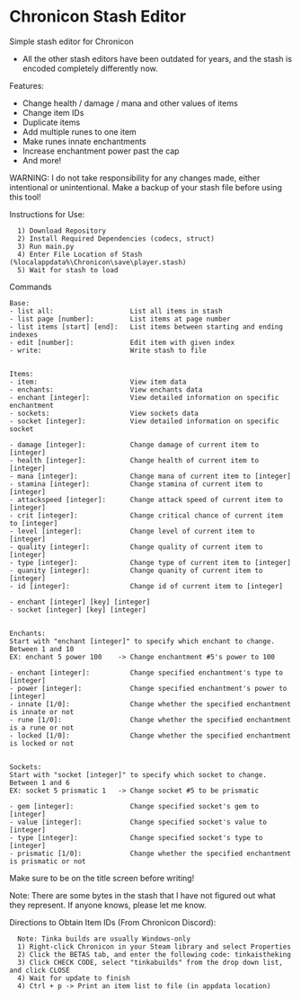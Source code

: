 # Chronicon Stash Editor

Simple stash editor for Chronicon 

- All the other stash editors have been outdated for years, and the stash is encoded completely differently now.

Features:
- Change health / damage / mana and other values of items
- Change item IDs
- Duplicate items
- Add multiple runes to one item
- Make runes innate enchantments
- Increase enchantment power past the cap
- And more!


WARNING: I do not take responsibility for any changes made, either intentional or unintentional.
         Make a backup of your stash file before using this tool!


Instructions for Use:
```
  1) Download Repository
  2) Install Required Dependencies (codecs, struct)
  3) Run main.py
  4) Enter File Location of Stash (%localappdata%\Chronicon\save\player.stash)
  5) Wait for stash to load
```

Commands
```
Base:
- list all:                   List all items in stash
- list page [number]:         List items at page number
- list items [start] [end]:   List items between starting and ending indexes
- edit [number]:              Edit item with given index
- write:                      Write stash to file


Items:
- item:                       View item data
- enchants:                   View enchants data
- enchant [integer]:          View detailed information on specific enchantment
- sockets:                    View sockets data
- socket [integer]:           View detailed information on specific socket

- damage [integer]:           Change damage of current item to [integer]
- health [integer]:           Change health of current item to [integer]
- mana [integer]:             Change mana of current item to [integer]
- stamina [integer]:          Change stamina of current item to [integer]
- attackspeed [integer]:      Change attack speed of current item to [integer]
- crit [integer]:             Change critical chance of current item to [integer]
- level [integer]:            Change level of current item to [integer]
- quality [integer]:          Change quality of current item to [integer]
- type [integer]:             Change type of current item to [integer]
- quanity [integer]:          Change quanity of current item to [integer]
- id [integer]:               Change id of current item to [integer]

- enchant [integer] [key] [integer]
- socket [integer] [key] [integer]


Enchants:
Start with "enchant [integer]" to specify which enchant to change.
Between 1 and 10
EX: enchant 5 power 100    -> Change enchantment #5's power to 100

- enchant [integer]:          Change specified enchantment's type to [integer]
- power [integer]:            Change specified enchantment's power to [integer]
- innate [1/0]:               Change whether the specified enchantment is innate or not
- rune [1/0]:                 Change whether the specified enchantment is a rune or not
- locked [1/0]:               Change whether the specified enchantment is locked or not


Sockets:
Start with "socket [integer]" to specify which socket to change.
Between 1 and 6
EX: socket 5 prismatic 1   -> Change socket #5 to be prismatic
                              
- gem [integer]:              Change specified socket's gem to [integer]
- value [integer]:            Change specified socket's value to [integer]
- type [integer]:             Change specified socket's type to [integer]
- prismatic [1/0]:            Change whether the specified enchantment is prismatic or not
```

Make sure to be on the title screen before writing!

Note: There are some bytes in the stash that I have not figured out what they represent. If anyone knows, please let me know.

Directions to Obtain Item IDs (From Chronicon Discord):
```
  Note: Tinka builds are usually Windows-only
  1) Right-click Chronicon in your Steam library and select Properties
  2) Click the BETAS tab, and enter the following code: tinkaistheking
  3) Click CHECK CODE, select "tinkabuilds" from the drop down list, and click CLOSE
  4) Wait for update to finish
  4) Ctrl + p -> Print an item list to file (in appdata location)
```
